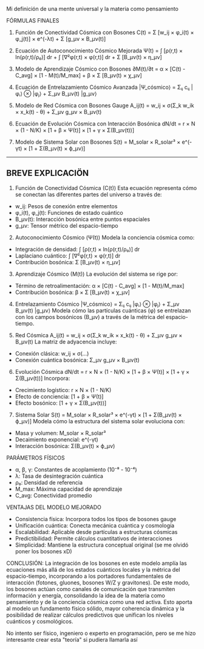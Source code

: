 Mi definición de una mente universal y la materia como pensamiento

FÓRMULAS FINALES

1. Función de Conectividad Cósmica con Bosones
C(t) = Σ [w_ij × φ_i(t) × φ_j(t)] × e^(-λt) + Σ [g_μν × B_μν(t)]

2. Ecuación de Autoconocimiento Cósmico Mejorada
Ψ(t) = ∫ [ρ(r,t) × ln(ρ(r,t)/ρ₀)] dr + ∫ [∇²φ(r,t) × φ(r,t)] dr + Σ [B_μν(t) × η_μν]

3. Modelo de Aprendizaje Cósmico con Bosones
∂M(t)/∂t = α × [C(t) - C_avg] × [1 - M(t)/M_max] + β × Σ [B_μν(t) × χ_μν]

4. Ecuación de Entrelazamiento Cósmico Avanzada
|Ψ_cósmico⟩ = Σᵢⱼ cᵢⱼ |φᵢ⟩ ⊗ |φⱼ⟩ + Σ_μν B_μν(t) |g_μν⟩

5. Modelo de Red Cósmica con Bosones Gauge
A_ij(t) = w_ij × σ(Σ_k w_ik × x_k(t) - θ) + Σ_μν g_μν × B_μν(t)

6. Ecuación de Evolución Cósmica con Interacción Bosónica
dN/dt = r × N × (1 - N/K) × [1 + β × Ψ(t)] × [1 + γ × Σ(B_μν(t))]

7. Modelo de Sistema Solar con Bosones
S(t) = M_solar × R_solar³ × e^(-γt) × [1 + Σ(B_μν(t) × ϕ_μν)]

----------------------------------------------------------------
BREVE EXPLICACIÖN
----------------------------------------------------------------

1. Función de Conectividad Cósmica (C(t))
Esta ecuación representa cómo se conectan las diferentes partes del universo a través de:
 - w_ij: Pesos de conexión entre elementos
 - φ_i(t), φ_j(t): Funciones de estado cuántico
 - B_μν(t): Interacción bosónica entre puntos espaciales
 - g_μν: Tensor métrico del espacio-tiempo

2. Autoconocimiento Cósmico (Ψ(t))
Modela la conciencia cósmica como:
 - Integración de densidad: ∫ [ρ(r,t) × ln(ρ(r,t)/ρ₀)] dr
 - Laplaciano cuántico: ∫ [∇²φ(r,t) × φ(r,t)] dr
 - Contribución bosónica: Σ [B_μν(t) × η_μν]

3. Aprendizaje Cósmico (M(t))
La evolución del sistema se rige por:
 - Término de retroalimentación: α × [C(t) - C_avg] × [1 - M(t)/M_max]
 - Contribución bosónica: β × Σ [B_μν(t) × χ_μν]

4. Entrelazamiento Cósmico
|Ψ_cósmico⟩ = Σᵢⱼ cᵢⱼ |φᵢ⟩ ⊗ |φⱼ⟩ + Σ_μν B_μν(t) |g_μν⟩
Modela cómo las partículas cuánticas (φ) se entrelazan con los campos bosónicos (B_μν) a través de la métrica del espacio-tiempo.

5. Red Cósmica
A_ij(t) = w_ij × σ(Σ_k w_ik × x_k(t) - θ) + Σ_μν g_μν × B_μν(t)
La matriz de adyacencia incluye:
 - Conexión clásica: w_ij × σ(...)
 - Conexión cuántica bosónica: Σ_μν g_μν × B_μν(t)

6. Evolución Cósmica
dN/dt = r × N × (1 - N/K) × [1 + β × Ψ(t)] × [1 + γ × Σ(B_μν(t))]
Incorpora:
 - Crecimiento logístico: r × N × (1 - N/K)
 - Efecto de conciencia: [1 + β × Ψ(t)]
 - Efecto bosónico: [1 + γ × Σ(B_μν(t))] 

7. Sistema Solar
S(t) = M_solar × R_solar³ × e^(-γt) × [1 + Σ(B_μν(t) × ϕ_μν)]
Modela cómo la estructura del sistema solar evoluciona con:
 - Masa y volumen: M_solar × R_solar³
 - Decaimiento exponencial: e^(-γt)
 - Interacción bosónica: Σ(B_μν(t) × ϕ_μν)

PARÁMETROS FÍSICOS
 - α, β, γ: Constantes de acoplamiento (10⁻⁸ - 10⁻⁴)
 - λ: Tasa de desintegración cuántica
 - ρ₀: Densidad de referencia
 - M_max: Máxima capacidad de aprendizaje
 - C_avg: Conectividad promedio

VENTAJAS DEL MODELO MEJORADO
 - Consistencia física: Incorpora todos los tipos de bosones gauge
 - Unificación cuántica: Conecta mecánica cuántica y cosmología
 - Escalabilidad: Aplicable desde partículas a estructuras cósmicas
 - Predictibilidad: Permite cálculos cuantitativos de interacciones
 - Simplicidad: Mantiene la estructura conceptual original (se me olvidó poner los bosones xD)

CONCLUSIÓN:
La integración de los bosones en este modelo amplía las ecuaciones más allá de los estados cuánticos locales y la métrica del espacio-tiempo, incorporando a los portadores fundamentales de interacción (fotones, gluones, bosones W/Z y gravitones). De este modo, los bosones actúan como canales de comunicación que transmiten información y energía, consolidando la idea de la materia como pensamiento y de la conciencia cósmica como una red activa. Esto aporta al modelo un fundamento físico sólido, mayor coherencia dinámica y la posibilidad de realizar cálculos predictivos que unifican los niveles cuánticos y cosmológicos.

No intento ser físico, ingeniero o experto en programación, pero se me hizo interesante crear esta "teoría" si pudiera llamarla así
